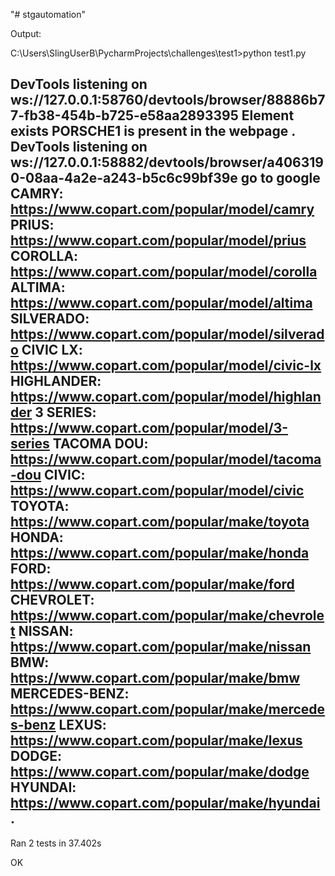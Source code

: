 "# stgautomation"




Output:

C:\Users\SlingUserB\PycharmProjects\challenges\test1>python test1.py

DevTools listening on ws://127.0.0.1:58760/devtools/browser/88886b77-fb38-454b-b725-e58aa2893395
Element exists
PORSCHE1 is present in the webpage
.
DevTools listening on ws://127.0.0.1:58882/devtools/browser/a4063190-08aa-4a2e-a243-b5c6c99bf39e
go to google
CAMRY: https://www.copart.com/popular/model/camry
PRIUS: https://www.copart.com/popular/model/prius
COROLLA: https://www.copart.com/popular/model/corolla
ALTIMA: https://www.copart.com/popular/model/altima
SILVERADO: https://www.copart.com/popular/model/silverado
CIVIC LX: https://www.copart.com/popular/model/civic-lx
HIGHLANDER: https://www.copart.com/popular/model/highlander
3 SERIES: https://www.copart.com/popular/model/3-series
TACOMA DOU: https://www.copart.com/popular/model/tacoma-dou
CIVIC: https://www.copart.com/popular/model/civic
TOYOTA: https://www.copart.com/popular/make/toyota
HONDA: https://www.copart.com/popular/make/honda
FORD: https://www.copart.com/popular/make/ford
CHEVROLET: https://www.copart.com/popular/make/chevrolet
NISSAN: https://www.copart.com/popular/make/nissan
BMW: https://www.copart.com/popular/make/bmw
MERCEDES-BENZ: https://www.copart.com/popular/make/mercedes-benz
LEXUS: https://www.copart.com/popular/make/lexus
DODGE: https://www.copart.com/popular/make/dodge
HYUNDAI: https://www.copart.com/popular/make/hyundai
.
----------------------------------------------------------------------
Ran 2 tests in 37.402s

OK
